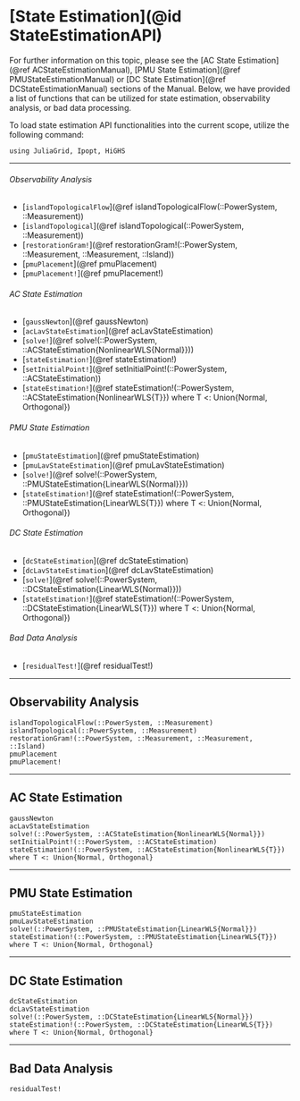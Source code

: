 # [State Estimation](@id StateEstimationAPI)
For further information on this topic, please see the [AC State Estimation](@ref ACStateEstimationManual), [PMU State Estimation](@ref PMUStateEstimationManual) or [DC State Estimation](@ref DCStateEstimationManual) sections of the Manual. Below, we have provided a list of functions that can be utilized for state estimation, observability analysis, or bad data processing.

To load state estimation API functionalities into the current scope, utilize the following command:
```@example LoadApi
using JuliaGrid, Ipopt, HiGHS
```

---

###### Observability Analysis
* [`islandTopologicalFlow`](@ref islandTopologicalFlow(::PowerSystem, ::Measurement))
* [`islandTopological`](@ref islandTopological(::PowerSystem, ::Measurement))
* [`restorationGram!`](@ref restorationGram!(::PowerSystem, ::Measurement, ::Measurement, ::Island))
* [`pmuPlacement`](@ref pmuPlacement)
* [`pmuPlacement!`](@ref pmuPlacement!)

###### AC State Estimation
* [`gaussNewton`](@ref gaussNewton)
* [`acLavStateEstimation`](@ref acLavStateEstimation)
* [`solve!`](@ref solve!(::PowerSystem, ::ACStateEstimation{NonlinearWLS{Normal}}))
* [`stateEstimation!`](@ref stateEstimation!)
* [`setInitialPoint!`](@ref setInitialPoint!(::PowerSystem, ::ACStateEstimation))
* [`stateEstimation!`](@ref stateEstimation!(::PowerSystem, ::ACStateEstimation{NonlinearWLS{T}}) where T <: Union{Normal, Orthogonal})

###### PMU State Estimation
* [`pmuStateEstimation`](@ref pmuStateEstimation)
* [`pmuLavStateEstimation`](@ref pmuLavStateEstimation)
* [`solve!`](@ref solve!(::PowerSystem, ::PMUStateEstimation{LinearWLS{Normal}}))
* [`stateEstimation!`](@ref stateEstimation!(::PowerSystem, ::PMUStateEstimation{LinearWLS{T}}) where T <: Union{Normal, Orthogonal})

###### DC State Estimation
* [`dcStateEstimation`](@ref dcStateEstimation)
* [`dcLavStateEstimation`](@ref dcLavStateEstimation)
* [`solve!`](@ref solve!(::PowerSystem, ::DCStateEstimation{LinearWLS{Normal}}))
* [`stateEstimation!`](@ref stateEstimation!(::PowerSystem, ::DCStateEstimation{LinearWLS{T}}) where T <: Union{Normal, Orthogonal})

###### Bad Data Analysis
* [`residualTest!`](@ref residualTest!)

---

## Observability Analysis
```@docs
islandTopologicalFlow(::PowerSystem, ::Measurement)
islandTopological(::PowerSystem, ::Measurement)
restorationGram!(::PowerSystem, ::Measurement, ::Measurement, ::Island)
pmuPlacement
pmuPlacement!
```

---

## AC State Estimation
```@docs
gaussNewton
acLavStateEstimation
solve!(::PowerSystem, ::ACStateEstimation{NonlinearWLS{Normal}})
setInitialPoint!(::PowerSystem, ::ACStateEstimation)
stateEstimation!(::PowerSystem, ::ACStateEstimation{NonlinearWLS{T}}) where T <: Union{Normal, Orthogonal}
```

---

## PMU State Estimation
```@docs
pmuStateEstimation
pmuLavStateEstimation
solve!(::PowerSystem, ::PMUStateEstimation{LinearWLS{Normal}})
stateEstimation!(::PowerSystem, ::PMUStateEstimation{LinearWLS{T}}) where T <: Union{Normal, Orthogonal}
```

---

## DC State Estimation
```@docs
dcStateEstimation
dcLavStateEstimation
solve!(::PowerSystem, ::DCStateEstimation{LinearWLS{Normal}})
stateEstimation!(::PowerSystem, ::DCStateEstimation{LinearWLS{T}}) where T <: Union{Normal, Orthogonal}
```

---

## Bad Data Analysis
```@docs
residualTest!
```